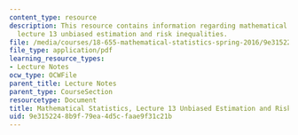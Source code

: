 ```yaml
---
content_type: resource
description: This resource contains information regarding mathematical statistics,
  lecture 13 unbiased estimation and risk inequalities.
file: /media/courses/18-655-mathematical-statistics-spring-2016/9e3152248b9f79ea4d5cfaae9f31c21b_MIT18_655S16_LecNote13.pdf
file_type: application/pdf
learning_resource_types:
- Lecture Notes
ocw_type: OCWFile
parent_title: Lecture Notes
parent_type: CourseSection
resourcetype: Document
title: Mathematical Statistics, Lecture 13 Unbiased Estimation and Risk Inequalities
uid: 9e315224-8b9f-79ea-4d5c-faae9f31c21b
---
```

